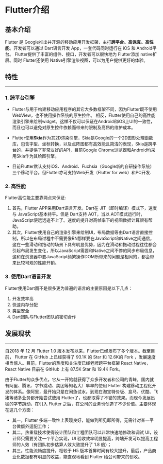 # Flutter介绍
## 基本介绍
Flutter 是 Google推出并开源的移动应用开发框架，主打**跨平台、高保真、高性能**。开发者可以通过 Dart语言开发 App，一套代码同时运行在 iOS 和 Android平台。 Flutter提供了丰富的组件、接口，开发者可以很快地为 Flutter添加 native扩展。同时 Flutter还使用 Native引擎渲染视图，可以为用户提供更好的体验。

## 特性
-----
### **1. 跨平台引擎**
* Flutter与用于构建移动应用程序的其它大多数框架不同，因为Flutter既不使用WebView，也不使用操作系统的原生控件。 相反，Flutter使用自己的高性能渲染引擎来绘制widget。这样不仅可以保证在Android和iOS上UI的一致性，而且也可以避免对原生控件依赖而带来的限制及高昂的维护成本。

* Flutter使用**Skia**作为其2D渲染引擎，Skia是Google的一个2D图形处理函数库，包含字型、坐标转换，以及点阵图都有高效能且简洁的表现，Skia是跨平台的，并提供了非常友好的API，目前Google Chrome浏览器和Android均采用Skia作为其绘图引擎。

* 目前Flutter默认支持iOS、Android、Fuchsia（Google新的自研操作系统）三个移动平台。但Flutter亦可支持Web开发（Flutter for web）和PC开发.

### **2. 高性能**
Flutter高性能主要靠两点来保证:
1. 首先，Flutter APP采用Dart语言开发。Dart在 JIT（即时编译）模式下，速度与 JavaScript基本持平。但是 Dart支持 AOT，当以 AOT模式运行时，JavaScript便远远追不上了。速度的提升对高帧率下的视图数据计算很有帮助。
2. 其次，Flutter使用自己的渲染引擎来绘制UI，布局数据等由Dart语言直接控制，所以在布局过程中不需要像RN那样要在JavaScript和Native之间通信，这在一些滑动和拖动的场景下具有明显优势，因为在滑动和拖动过程往往都会引起布局发生变化，所以JavaScript需要和Native之间不停的同步布局信息，这和在浏览器中要JavaScript频繁操作DOM所带来的问题是相同的，都会带来比较可观的性能开销。

### **3. 使用Dart语言开发**
Flutter使用Dart而不是很多更为普遍的语言的主要原因是以下几点：

1. 开发效率高
2. 快速内存分配
3. 类型安全
4. Dart团队与Flutter团队的密切合作


## 发展现状
-----
自2018 年 12 ⽉ Flutter 1.0 版本发布以来，Flutter已经发布了多个版本。截⾄⽬前， Flutter 在 GitHub 上已经获得了 93.1K 的 Star 和 12.6K的 Fork ，发展速度相当惊⼈。目前，Flutter的热度和关注度已经⽼牌跨平台框架 React Native，React Native ⽬前在 GitHub 上有 87.5K Star 和 19.4K Fork。

由于Flutter的众多优点，它从一开始就获得了众多开发者和公司的⻘睐，国内就有阿⾥、腾讯、字节跳动、美团等知名⼤⼚早早的使用 Flutter 构建移动⼯程化开发的体系。像阿⾥，最开始只是在闲⻥试⽔，到现在淘宝特价版、盒⻢、优酷、⻜猪等诸多业务都开始尝试使⽤ Flutter了，也都取得了不错的效果。而现今发展迅猛的字节跳动，在引⼊ Flutter 之后，在公司的业务也创造了不少价值。主要体现在这⼏个⽅⾯： 
* 其⼀，Flutter 多端⼀致性上表现良好，能做到所⻅即所得，⽆需针对某⼀平台做额外适配⼯作； 
* 其⼆，热重载技术使得设计团队和⼯程团队可以⾮常快速地修改和调试 UI，设计师只需要关注⼀个平台实现，UI 验收效率明显提⾼，跨端开发可以提⾼⼯程师的⼈效（有团队初步估算⼈效⼤致提升了 1.8 倍）； 
* 其三，性能流畅度提升，相较于 H5 版本⾸屏时间有较⼤提升，最后，产品商业化数据都有明显的收益，能直观地看到 Flutter 给公司带来的创收。  
